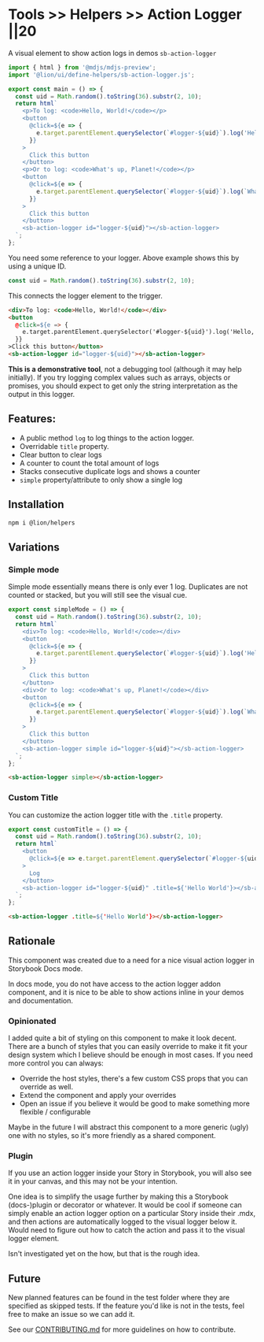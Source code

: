 # Tools >> Helpers >> Action Logger ||20

A visual element to show action logs in demos `sb-action-logger`

```js script
import { html } from '@mdjs/mdjs-preview';
import '@lion/ui/define-helpers/sb-action-logger.js';
```

```js preview-story
export const main = () => {
  const uid = Math.random().toString(36).substr(2, 10);
  return html`
    <p>To log: <code>Hello, World!</code></p>
    <button
      @click=${e => {
        e.target.parentElement.querySelector(`#logger-${uid}`).log('Hello, World!');
      }}
    >
      Click this button
    </button>
    <p>Or to log: <code>What's up, Planet!</code></p>
    <button
      @click=${e => {
        e.target.parentElement.querySelector(`#logger-${uid}`).log(`What's up, Planet!`);
      }}
    >
      Click this button
    </button>
    <sb-action-logger id="logger-${uid}"></sb-action-logger>
  `;
};
```

You need some reference to your logger. Above example shows this by using a unique ID.

```js
const uid = Math.random().toString(36).substr(2, 10);
```

This connects the logger element to the trigger.

```html
<div>To log: <code>Hello, World!</code></div>
<button
  @click=${e => {
    e.target.parentElement.querySelector('#logger-${uid}').log('Hello, World!')
  }}
>Click this button</button>
<sb-action-logger id="logger-${uid}"></sb-action-logger>
```

**This is a demonstrative tool**, not a debugging tool (although it may help initially).
If you try logging complex values such as arrays, objects or promises,
you should expect to get only the string interpretation as the output in this logger.

## Features:

- A public method `log` to log things to the action logger.
- Overridable `title` property.
- Clear button to clear logs
- A counter to count the total amount of logs
- Stacks consecutive duplicate logs and shows a counter
- `simple` property/attribute to only show a single log

## Installation

```bash
npm i @lion/helpers

```

## Variations

### Simple mode

Simple mode essentially means there is only ever 1 log.
Duplicates are not counted or stacked, but you will still see the visual cue.

```js preview-story
export const simpleMode = () => {
  const uid = Math.random().toString(36).substr(2, 10);
  return html`
    <div>To log: <code>Hello, World!</code></div>
    <button
      @click=${e => {
        e.target.parentElement.querySelector(`#logger-${uid}`).log('Hello, World!');
      }}
    >
      Click this button
    </button>
    <div>Or to log: <code>What's up, Planet!</code></div>
    <button
      @click=${e => {
        e.target.parentElement.querySelector(`#logger-${uid}`).log(`What's up, Planet!`);
      }}
    >
      Click this button
    </button>
    <sb-action-logger simple id="logger-${uid}"></sb-action-logger>
  `;
};
```

```html
<sb-action-logger simple></sb-action-logger>
```

### Custom Title

You can customize the action logger title with the `.title` property.

```js preview-story
export const customTitle = () => {
  const uid = Math.random().toString(36).substr(2, 10);
  return html`
    <button
      @click=${e => e.target.parentElement.querySelector(`#logger-${uid}`).log('Hello, World!')}
    >
      Log
    </button>
    <sb-action-logger id="logger-${uid}" .title=${'Hello World'}></sb-action-logger>
  `;
};
```

```html
<sb-action-logger .title=${'Hello World'}></sb-action-logger>
```

## Rationale

This component was created due to a need for a nice visual action logger in Storybook Docs mode.

In docs mode, you do not have access to the action logger addon component, and it is nice to be able to show actions inline in your demos and documentation.

### Opinionated

I added quite a bit of styling on this component to make it look decent.
There are a bunch of styles that you can easily override to make it fit your design system which I believe should be enough in most cases.
If you need more control you can always:

- Override the host styles, there's a few custom CSS props that you can override as well.
- Extend the component and apply your overrides
- Open an issue if you believe it would be good to make something more flexible / configurable

Maybe in the future I will abstract this component to a more generic (ugly) one with no styles, so it's more friendly as a shared component.

### Plugin

If you use an action logger inside your Story in Storybook, you will also see it in your canvas, and this may not be your intention.

One idea is to simplify the usage further by making this a Storybook (docs-)plugin or decorator or whatever.
It would be cool if someone can simply enable an action logger option on a particular Story inside their .mdx,
and then actions are automatically logged to the visual logger below it.
Would need to figure out how to catch the action and pass it to the visual logger element.

Isn't investigated yet on the how, but that is the rough idea.

## Future

New planned features can be found in the test folder where they are specified as skipped tests.
If the feature you'd like is not in the tests, feel free to make an issue so we can add it.

See our [CONTRIBUTING.md](https://github.com/ing-bank/lion/blob/master/CONTRIBUTING.md) for more guidelines on how to contribute.

